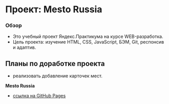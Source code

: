 # Проект: Mesto Russia

### Обзор

* Это учебный проект Яндекс.Практикума на курсе WEB-разработка.
* Цель проекта: изучение HTML, CSS, JavaScript, БЭМ, Git, респонсив и адаптив.

## Планы по доработке проекта
* реализовать добавление карточек мест.


**Mesto Russia**

* [ссылка на GitHub Pages](https://yurick78.github.io/mesto/index.html)
